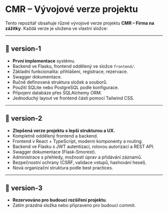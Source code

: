 # CMR – Vývojové verze projektu

Tento repozitář obsahuje různé vývojové verze projektu **CMR – Firma na zážitky**. Každá verze je uložena ve vlastní složce:

---

## 📁 version-1

- **První implementace** systému.
- Backend ve Flasku, frontend oddělený ve složce `frontend/`.
- Základní funkcionalita: přihlášení, registrace, rezervace.
- Swagger dokumentace.
- Ručně definovaná struktura složek a souborů.
- Použití SQLite nebo PostgreSQL podle konfigurace.
- Připojení databáze přes SQLAlchemy ORM.
- Jednoduchý layout ve frontend části pomocí Tailwind CSS.

---

## 📁 version-2

- **Zlepšená verze projektu s lepší strukturou a UX.**
- Kompletně oddělený frontend a backend.
- Frontend v React + TypeScript, moderní komponenty a routing.
- Backend ve Flasku s JWT autentizací, rolovou autorizací a REST API.
- Swagger dokumentace (Flask-Smorest).
- Administrace s přehledy, možností úprav a přidávání záznamů.
- Bezpečnostní ochrany (CSRF, validace vstupů, hashování hesel).
- Nová organizační struktura podle best practices.

---

## 📁 version-3

- **Rezervováno pro budoucí rozšíření projektu**.
- Zatím prázdná složka nebo připraveno pro budoucí commit.

